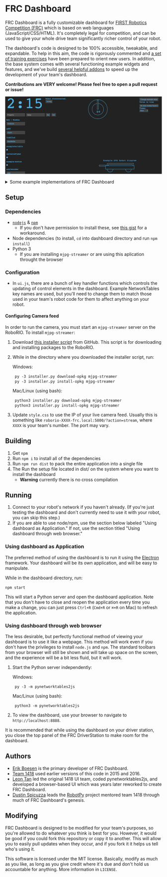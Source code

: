 # FRC Dashboard
FRC Dashboard is a fully customizable dashboard for [FIRST Robotics Competition (FRC)](http://firstinspires.org/robotics/frc) which is based on web languages (JavaScript/CSS/HTML). It's completely legal for competition, and can be used to give your whole drive team significantly richer control of your robot.

The dashboard's code is designed to be 100% accessible, tweakable, and expandable. To help in this aim, the code is rigorously commented and [a set of training exercises](https://github.com/FRCDashboard/training) have been prepared to orient new users. In addition, the base system comes with several functioning example widgets and features, and we've build [several helpful addons](https://github.com/FRCDashboard?query=addon-) to speed up the development of your team's dashboard.

**Contributions are VERY welcome! Please feel free to open a pull request or issue!**


![Screenshot slideshow](images/screenshots.gif)

<details>
   <summary>Some example implementations of FRC Dashboard</summary>
   
![1132's 2017 Dashboard](images/example-1132.jpg)
![6325's 2017 Dashboard](https://i.redd.it/w9jt1gmbecpy.png)
![1418's 2017 Dashboard](https://raw.githubusercontent.com/frc1418/2017-dashboard/master/images/screenshot.png)
![1418's 2016 Dashboard](https://raw.githubusercontent.com/frc1418/FRCDashboard/2016/screenshot.png)
</details>

## Setup
### Dependencies
* [`nodejs`](https://nodejs.org) & [`npm`](https://npmjs.com)
    * If you don't have permission to install these, see [this gist](https://gist.github.com/isaacs/579814) for a workaround.
* Node dependencies (to install, `cd` into dashboard directory and run `npm install`)
* Python 3
    * If you are installing `mjpg-streamer` or are using this aplication throught the browser

### Configuration
* In `ui.js`, there are a bunch of key handler functions which controls the updating of control elements in the dashboard. Example NetworkTables key names are used, but you'll need to change them to match those used in your team's robot code for them to affect anything on your robot.


#### Configuring Camera feed
In order to run the camera, you must start an `mjpg-streamer` server on the RoboRIO. To install `mjpg-streamer`:

1. Download [this installer script](https://raw.githubusercontent.com/robotpy/robotpy-installer/master/robotpy_installer/installer.py) from GitHub. This script is for downloading and installing packages to the RoboRIO.
2. While in the directory where you downloaded the installer script, run:

    Windows:

        py -3 installer.py download-opkg mjpg-streamer
        py -3 installer.py install-opkg mjpg-streamer

    Mac/Linux (using bash):

        python3 installer.py download-opkg mjpg-streamer
        python3 installer.py install-opkg mjpg-streamer

3. Update `style.css` to use the IP of your live camera feed. Usually this is something like `roborio-XXXX-frc.local:5800/?action=stream`, where `XXXX` is your team's number. The port may vary.


## Building
1. Get `npm`
2. Run `npm i` to install all of the dependencies
3. Run `npm run dist` to pack the entire application into a single file
4. The Run the setup file located in dist/ on the system where you want to install the dashboard
    * **Warning** currently there is no cross compilation

## Running
1. Connect to your robot's network if you haven't already. (If you're just testing the dashboard and don't currently need to use it with your robot, you can skip this step.)
2. If you are able to use node/npm, use the section below labeled "Using dashboard as Application." If not, use the section titled "Using dashboard through web browser."

### Using dashboard as Application
The preferred method of using the dashboard is to run it using the [Electron](http://electron.atom.io) framework. Your dashboard will be its own application, and will be easy to manipulate.

While in the dashboard directory, run:

    npm start

This will start a Python server and open the dashboard application. Note that you don't have to close and reopen the application every time you make a change, you can just press `Ctrl+R` (`Cmd+R` or `⌘+R` on Mac) to refresh the application.

### Using dashboard through web browser
The less desirable, but perfectly functional method of viewing your dashboard is to use it like a webpage. This method will work even if you don't have the privileges to install `node.js` and `npm`. The standard toolbars from your browser will still be shown and will take up space on the screen, and the experience will be a bit less fluid, but it will work.

1. Start the Python server independently:

    Windows:

        py -3 -m pynetworktables2js

    Mac/Linux (using bash):

        python3 -m pynetworktables2js

2. To view the dashboard, use your browser to navigate to `http://localhost:8888`.


It is recommended that while using the dashboard on your driver station, you close the top panel of the FRC DriverStation to make room for the dashboard.

## Authors
* [Erik Boesen](https://github.com/ErikBoesen) is the primary developer of FRC Dashboard.
* [Team 1418](https://github.com/frc1418) used earlier versions of this code in 2015 and 2016.
* [Leon Tan](https://github.com/lleontan) led the original 1418 UI team, coded pynetworktables2js, and developed a browser-based UI which was years later reworked to create FRC Dashboard.
* [Dustin Spicuzza](https://github.com/virtuald) leads the [RobotPy](https://github.com/robotpy) project mentored team 1418 through much of FRC Dashboard's genesis.

## Modifying
FRC Dashboard is designed to be modified for your team's purposes, so you're allowed to do whatever you think is best for you. However, it would be good if you could fork this repository or copy it to another. This will allow you to easily pull updates when they occur, and if you fork it it helps us tell who's using it.

This software is licensed under the MIT license. Basically, modify as much as you like, as long as you give credit where it's due and don't hold us accountable for anything. More information in `LICENSE`.
